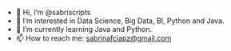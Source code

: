 - 👋 Hi, I’m @sabriscripts
- 👀 I’m interested in Data Science, Big Data, BI, Python and Java. 
- 🌱 I’m currently learning Java and Python. 
- 📫 How to reach me: sabrinafciapz@gmail.com
